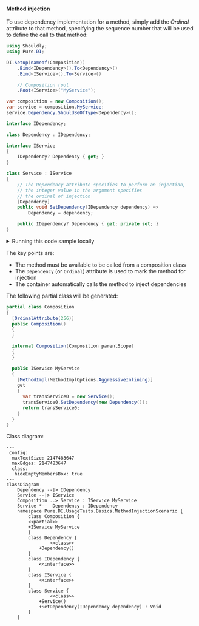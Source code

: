 #### Method injection

To use dependency implementation for a method, simply add the _Ordinal_ attribute to that method, specifying the sequence number that will be used to define the call to that method:


```c#
using Shouldly;
using Pure.DI;

DI.Setup(nameof(Composition))
    .Bind<IDependency>().To<Dependency>()
    .Bind<IService>().To<Service>()

    // Composition root
    .Root<IService>("MyService");

var composition = new Composition();
var service = composition.MyService;
service.Dependency.ShouldBeOfType<Dependency>();

interface IDependency;

class Dependency : IDependency;

interface IService
{
    IDependency? Dependency { get; }
}

class Service : IService
{
    // The Dependency attribute specifies to perform an injection,
    // the integer value in the argument specifies
    // the ordinal of injection
    [Dependency]
    public void SetDependency(IDependency dependency) =>
        Dependency = dependency;

    public IDependency? Dependency { get; private set; }
}
```

<details>
<summary>Running this code sample locally</summary>

- Make sure you have the [.NET SDK 9.0](https://dotnet.microsoft.com/en-us/download/dotnet/9.0) or later is installed
```bash
dotnet --list-sdk
```
- Create a net9.0 (or later) console application
```bash
dotnet new console -n Sample
```
- Add references to NuGet packages
  - [Pure.DI](https://www.nuget.org/packages/Pure.DI)
  - [Shouldly](https://www.nuget.org/packages/Shouldly)
```bash
dotnet add package Pure.DI
dotnet add package Shouldly
```
- Copy the example code into the _Program.cs_ file

You are ready to run the example 🚀
```bash
dotnet run
```

</details>

The key points are:
- The method must be available to be called from a composition class
- The `Dependency` (or `Ordinal`) attribute is used to mark the method for injection
- The container automatically calls the method to inject dependencies

The following partial class will be generated:

```c#
partial class Composition
{
  [OrdinalAttribute(256)]
  public Composition()
  {
  }

  internal Composition(Composition parentScope)
  {
  }

  public IService MyService
  {
    [MethodImpl(MethodImplOptions.AggressiveInlining)]
    get
    {
      var transService0 = new Service();
      transService0.SetDependency(new Dependency());
      return transService0;
    }
  }
}
```

Class diagram:

```mermaid
---
 config:
  maxTextSize: 2147483647
  maxEdges: 2147483647
  class:
   hideEmptyMembersBox: true
---
classDiagram
	Dependency --|> IDependency
	Service --|> IService
	Composition ..> Service : IService MyService
	Service *--  Dependency : IDependency
	namespace Pure.DI.UsageTests.Basics.MethodInjectionScenario {
		class Composition {
		<<partial>>
		+IService MyService
		}
		class Dependency {
				<<class>>
			+Dependency()
		}
		class IDependency {
			<<interface>>
		}
		class IService {
			<<interface>>
		}
		class Service {
				<<class>>
			+Service()
			+SetDependency(IDependency dependency) : Void
		}
	}
```

